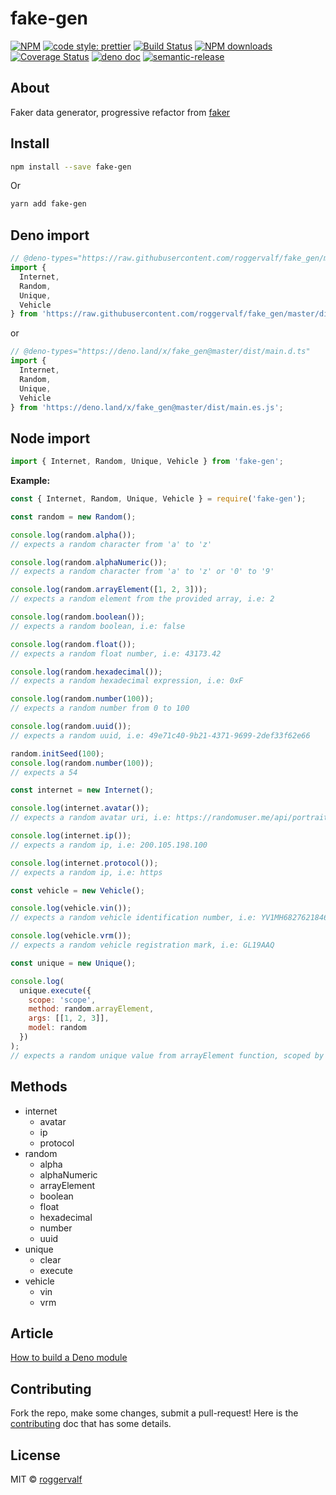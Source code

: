 # fake-gen

[![NPM](https://img.shields.io/npm/v/fake-gen.svg)](https://www.npmjs.com/package/fake-gen) [![code style: prettier](https://img.shields.io/badge/code_style-prettier-ff69b4.svg)](https://github.com/prettier/prettier) [![Build Status](https://travis-ci.com/roggervalf/fake-gen.svg?branch=master)](https://travis-ci.com/roggervalf/fake-gen) [![NPM downloads](https://img.shields.io/npm/dm/fake-gen)](https://www.npmjs.com/package/fake-gen) [![Coverage Status](https://coveralls.io/repos/github/roggervalf/fake-gen/badge.svg?branch=master)](https://coveralls.io/github/roggervalf/fake-gen?branch=master) [![deno doc](https://doc.deno.land/badge.svg)](https://deno.land/x/fake_gen) [![semantic-release](https://img.shields.io/badge/%20%20%F0%9F%93%A6%F0%9F%9A%80-semantic--release-e10079.svg)](https://github.com/semantic-release/semantic-release)

## About

Faker data generator, progressive refactor from [faker](https://www.npmjs.com/package/faker)

## Install

```bash
npm install --save fake-gen
```

Or

```bash
yarn add fake-gen
```

## Deno import

```ts
// @deno-types="https://raw.githubusercontent.com/roggervalf/fake_gen/master/dist/main.d.ts"
import {
  Internet,
  Random,
  Unique,
  Vehicle
} from 'https://raw.githubusercontent.com/roggervalf/fake_gen/master/dist/main.es.js';
```

or

```ts
// @deno-types="https://deno.land/x/fake_gen@master/dist/main.d.ts"
import {
  Internet,
  Random,
  Unique,
  Vehicle
} from 'https://deno.land/x/fake_gen@master/dist/main.es.js';
```

## Node import

```js
import { Internet, Random, Unique, Vehicle } from 'fake-gen';
```

**Example:**

```js
const { Internet, Random, Unique, Vehicle } = require('fake-gen');

const random = new Random();

console.log(random.alpha());
// expects a random character from 'a' to 'z'

console.log(random.alphaNumeric());
// expects a random character from 'a' to 'z' or '0' to '9'

console.log(random.arrayElement([1, 2, 3]));
// expects a random element from the provided array, i.e: 2

console.log(random.boolean());
// expects a random boolean, i.e: false

console.log(random.float());
// expects a random float number, i.e: 43173.42

console.log(random.hexadecimal());
// expects a random hexadecimal expression, i.e: 0xF

console.log(random.number(100));
// expects a random number from 0 to 100

console.log(random.uuid());
// expects a random uuid, i.e: 49e71c40-9b21-4371-9699-2def33f62e66

random.initSeed(100);
console.log(random.number(100));
// expects a 54

const internet = new Internet();

console.log(internet.avatar());
// expects a random avatar uri, i.e: https://randomuser.me/api/portraits/women/54.jpg

console.log(internet.ip());
// expects a random ip, i.e: 200.105.198.100

console.log(internet.protocol());
// expects a random ip, i.e: https

const vehicle = new Vehicle();

console.log(vehicle.vin());
// expects a random vehicle identification number, i.e: YV1MH682762184654

console.log(vehicle.vrm());
// expects a random vehicle registration mark, i.e: GL19AAQ

const unique = new Unique();

console.log(
  unique.execute({
    scope: 'scope',
    method: random.arrayElement,
    args: [[1, 2, 3]],
    model: random
  })
);
// expects a random unique value from arrayElement function, scoped by 'scope' string, i.e: 1
```

## Methods

- internet
  - avatar
  - ip
  - protocol
- random
  - alpha
  - alphaNumeric
  - arrayElement
  - boolean
  - float
  - hexadecimal
  - number
  - uuid
- unique
  - clear
  - execute
- vehicle
  - vin
  - vrm

## Article

[How to build a Deno module](https://medium.com/@rogger.valverde/how-to-build-a-deno-module-dc383eee8edb)

## Contributing

Fork the repo, make some changes, submit a pull-request! Here is the [contributing](contributing.md) doc that has some details.

## License

MIT © [roggervalf](https://github.com/roggervalf)
